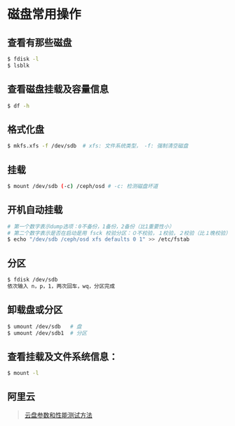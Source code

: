 # 磁盘常用操作

## 查看有那些磁盘
```bash
$ fdisk -l
$ lsblk
```

## 查看磁盘挂载及容量信息
```bash
$ df -h
```

## 格式化盘
```bash
$ mkfs.xfs -f /dev/sdb	# xfs: 文件系统类型， -f: 强制清空磁盘
```

## 挂载
```bash
$ mount /dev/sdb (-c) /ceph/osd	# -c: 检测磁盘坏道
```

## 开机自动挂载
```bash
# 第一个数字表示dump选项：0不备份，1备份，2备份（比1重要性小）
# 第二个数字表示是否在启动是用 fsck 校验分区：０不校验，１校验，２校验（比１晚校验）
$ echo "/dev/sdb /ceph/osd xfs defaults 0 1" >> /etc/fstab
```

## 分区
```bash
$ fdisk /dev/sdb
依次输入 n，p，1，两次回车，wq，分区完成
```

## 卸载盘或分区
```bash
$ umount /dev/sdb   # 盘
$ umount /dev/sdb1  # 分区
```

## 查看挂载及文件系统信息：
```bash
$ mount -l
```

## 阿里云
> [云盘参数和性能测试方法](https://help.aliyun.com/document_detail/25382.html?spm=5176.doc35241.6.551.9xYiHF)

